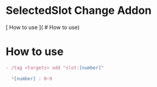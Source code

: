 # SelectedSlot Change Addon

[ How to use ]( # How to use)
# How to use
```js
- /tag <targets> add "slot:[number]"

  └[number] : 0~9
```
